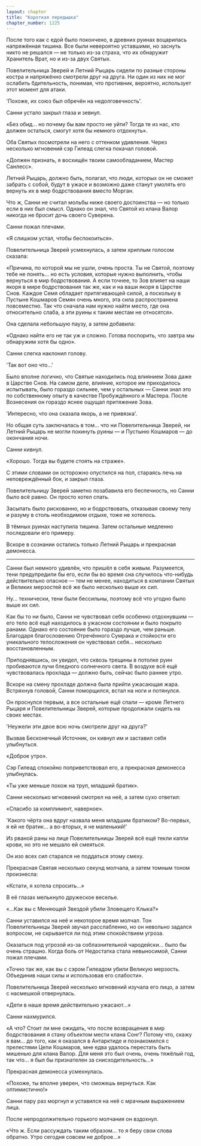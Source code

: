 ```yaml
---
layout: chapter
title: "Короткая передышка"
chapter_number: 1225
---
```


После того как с едой было покончено, в древних руинах воцарилась напряжённая тишина. Все были невероятно уставшими, но заснуть никто не решался — не только из-за страха, что их обнаружит Хранитель Врат, но и из-за двух Святых.

Повелительница Зверей и Летний Рыцарь сидели по разные стороны костра и напряжённо смотрели друг на друга. Ни один из них не мог ослабить бдительность, понимая, что противник, вероятно, использует этот момент для атаки.

'Похоже, их союз был обречён на недолговечность'.

Санни устало закрыл глаза и зевнул.

«Без обид... но почему бы вам просто не уйти? Тогда те из нас, кто должен остаться, смогут хотя бы немного отдохнуть».

Оба Святых посмотрели на него с оттенком удивления. Через несколько мгновений сэр Гилеад слегка покачал головой.

«Должен признать, я восхищён твоим самообладанием, Мастер Санлесс».

Летний Рыцарь, должно быть, полагал, что люди, которых он не сможет забрать с собой, будут в ужасе и возможно даже станут умолять его вернуть их в мир бодрствования вместо Морган.

Что ж, Санни не считал мольбы ниже своего достоинства — но только если в них был смысл. Однако он знал, что Святой из клана Валор никогда не бросит дочь своего Суверена.

Санни пожал плечами.

«Я слишком устал, чтобы беспокоиться».

Повелительница Зверей усмехнулась, а затем хриплым голосом сказала:

«Причина, по которой мы не ушли, очень проста. Ты не Святой, поэтому тебе не понять... но есть условия, которые нужно выполнить, чтобы вернуться в мир бодрствования. А если точнее, то Зов влияет на наши якоря в мире бодрствования так же, как и на ваши якоря в Царстве Снов. Каждое Семя обладает притягивающей силой, а поскольку в Пустыне Кошмаров Семян очень много, эта сила распространена повсеместно. Так что сначала нам нужно найти место, где она относительно слаба, а эти руины к таким местам не относятся».

Она сделала небольшую паузу, а затем добавила:

«Однако найти его не так уж и сложно. Готова поспорить, что завтра мы обнаружим хотя бы одно».

Санни слегка наклонил голову.

'Так вот оно что...'

Было вполне логично, что Святые находились под влиянием Зова даже в Царстве Снов. На самом деле, влияние, которое им приходилось испытывать, было гораздо сильнее, чем у остальных — Санни знал это по собственному опыту в качестве Пробуждённого и Мастера. После Вознесения он гораздо яснее ощущал притяжение Зова.

'Интересно, что она сказала якорь, а не привязка'.

Но общая суть заключалась в том... что ни Повелительница Зверей, ни Летний Рыцарь не могли покинуть руины — и Пустыню Кошмаров — до окончания ночи.

Санни кивнул.

«Хорошо. Тогда вы будете стоять на страже».

С этими словами он осторожно опустился на пол, стараясь лечь на неповреждённый бок, и закрыл глаза.

Повелительницу Зверей заметно позабавила его беспечность, но Санни было всё равно. Он просто хотел спать.

Засыпать было рискованно, но и бодрствовать, отказывая своему телу и разуму в столь необходимом отдыхе, тоже не хотелось.

В тёмных руинах наступила тишина. Затем остальные медленно последовали его примеру.

Вскоре в сознании остались только Летний Рыцарь и прекрасная демонесса.

***

Санни был немного удивлён, что пришёл в себя живым. Разумеется, тени предупредили бы его, если бы во время сна случилось что-нибудь действительно опасное — тем не менее, находиться в компании Святых и Великих мерзостей всё же было несколько выше их сил.

Ну... технически, тени были бессильны, поэтому всё что угодно было выше их сил.

Как бы то ни было, Санни не чувствовал себя особенно отдохнувшим — его тело всё ещё находилось в ужасном состоянии и было покрыто ранами. Однако его состояние было гораздо лучше, чем раньше. Благодаря благословению Отречённого Сумрака и стойкости его уникального телосложения он чувствовал себя... несколько восстановленным.

Приподнявшись, он увидел, что сквозь трещины в потолке руин пробиваются лучи бледного солнечного света. В воздухе всё ещё чувствовалась прохлада — должно быть, сейчас было раннее утро.

Вскоре на смену прохладе должна была прийти ужасающая жара. Встряхнув головой, Санни поморщился, встал на ноги и потянулся.

Он проснулся первым, а все остальные ещё спали — кроме Летнего Рыцаря и Повелительницы Зверей, которые продолжали сидеть на своих местах.

'Неужели эти двое всю ночь смотрели друг на друга?'

Вызвав Бесконечный Источник, он кивнул им и заставил себя улыбнуться.

«Доброе утро».

Сэр Гилеад спокойно поприветствовал его, а прекрасная демонесса улыбнулась.

«Ты уже меньше похож на труп, младший братик».

Санни несколько мгновений смотрел на неё, а затем сухо ответил:

«Спасибо за комплимент, наверное».

'Какого чёрта она вдруг назвала меня младшим братиком? Во-первых, я ей не братик... а во-вторых, я не маленький!'

Из рваной раны на лице Повелительницы Зверей всё ещё текли капли крови, но это не мешало ей смеяться.

Он изо всех сил старался не поддаться этому смеху.

Прекрасная Святая несколько секунд молчала, а затем томным тоном произнесла:

«Кстати, я хотела спросить...»

В её глазах мелькнуло дружеское веселье.

«...Как вы с Меняющей Звездой убили Зловещего Клыка?»

Санни уставился на неё и некоторое время молчал. Тон Повелительницы Зверей звучал расслабленно, но он невольно задался вопросом, не скрывается ли под этим спокойствием угроза.

Оказаться под угрозой из-за соблазнительной чародейски... было бы очень страшно. Когда боль от Недостатка стала невыносимой, Санни пожал плечами.

«Точно так же, как вы с сэром Гилеадом убили Великую мерзость. Объединив наши силы и использовав его слабости».

Повелительница Зверей несколько мгновений изучала его лицо, а затем с насмешкой отвернулась.

«Дети в наше время действительно ужасают...»

Санни нахмурился.

«А что? Стоит ли мне ожидать, что после возвращения в мир бодрствования я стану объектом мести клана Сонг? Потому что, скажу я вам... до того, как я оказался в Антарктиде и познакомился с прелестями Цепи Кошмаров, мне едва удалось перестать быть мишенью для клана Валор. Для меня это был очень, очень тяжёлый год, так что... я был бы признателен за снисходительность...»

Прекрасная демонесса усмехнулась.

«Похоже, ты вполне уверен, что сможешь вернуться. Как оптимистично!»

Санни пару раз моргнул и уставился на неё с мрачным выражением лица.

После непродолжительно горького молчания он вздохнул.

«Что ж. Если рассуждать таким образом... то я беру свои слова обратно. Утро сегодня совсем не доброе...»